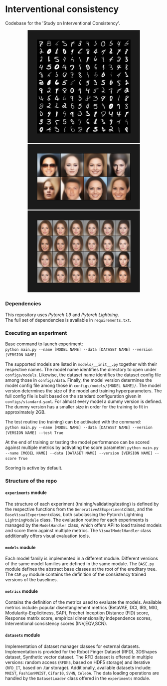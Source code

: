 # Interventional consistency

Codebase for the 'Study on Interventional Consistency'. 

<div align="center">
<img src="https://github.com/GiuliaLanzillotta/CausalAE/blob/main/random_samples_XCAExunit_dim4.png" 
alt="Random Samples MNIST" width="300"  border="30" />
<img src="https://github.com/GiuliaLanzillotta/CausalAE/blob/main/random_samples_AE_v32_big.png" 
alt="Random Samples CelebA" width="300"  border="30" />
<img src="https://github.com/GiuliaLanzillotta/CausalAE/blob/main/traversals_XAE_v32_x4_big_cut2.png" 
alt="Traversals CelebA" width="300"  border="30" />
</div>



### Dependencies
This repository uses *Pytorch 1.9* and *Pytorch Lightning*. <br>
The full set of dependencies is available in `requirements.txt`. 

### Executing an experiment
Base command to launch experiment: <br>
      `python main.py --name [MODEL NAME] --data [DATASET NAME] --version [VERSION NAME]` 
      
The supported models are listed in `models/__init__.py` together with their respective names. The model name identifies the directory to open under `configs/models`. Likewise, the dataset name identifies the dataset config file among those in `configs/data`. Finally, the model version determines the model config file among those in `configs/models/[MODEL NAME]/`. The model version determines the size of the model and training hyperparameters. The full config file is built based on the standard configuration given in `configs/standard.yaml`. For almost every model a dummy version is defined. The dummy version has a smaller size in order for the training to fit in approximately 2GB. 

The test routine (no training) can be actiivated with the command: <br>
      `python main.py --name [MODEL NAME] --data [DATASET NAME] --version [VERSION NAME] --test True` 

At the end of training or testing the model performance can be scored against multiple metrics by activating the score parameter:
      `python main.py --name [MODEL NAME] --data [DATASET NAME] --version [VERSION NAME] --score True`

Scoring is active by default.



### Structure of the repo 

#### `experiments` module 
The structure of each experiment (training/validating/testing) is defined by the respective functions from the `GenerativeAEExperiment`class, and the `BaseVisualExperiment`class, both subclassing the Pytorch Lightning `LightningModule` class. The evaluation routine for each experiments is managed by the `ModelHandler` class, which offers API to load trained models and score them against multiple metrics. The `VisualModelHandler` class additionally offers visual evaluation tools.

#### `models` module 
Each model family is implemented in a different module. Different versions of the same model families are defined in the same module. The `BASE.py` module defines the abstract base classes at the root of the ereditary tree. The `CAE.py` module contains the definition of the consistency trained versions of the baselines. 

#### `metrics` module 
Contains the definition of the metrics used to evaluate the models. Available metrics include: popular disentanglement metrics (BetaVAE, DCI, IRS, MIG, Modularity-Explicitness, SAP), Frechet Inception Distance (FID) score, Response matrix score, empirical dimensionality independence scores, Interventional consistency scores (INV,EQV,SCN). 

#### `datasets` module 
Implementation of dataset manager classes for external datasets. Implementation is provided for the Robot Finger Dataset (RFD), 3DShapes dataset, Synthetic vector dataset. The RFD dataset is offered in multiple versions: random access (`RFDh5`, based on HDF5 storage) and iterative (`RFD_IT`, based on .tar storage). Additionally, available datasets include: `MNIST`, `FashionMNIST`, `Cifar10`, `SVHN`, `CelebA`. The data loading operations are handled by the `DatasetLoader` class offered in the `experiments` module.

